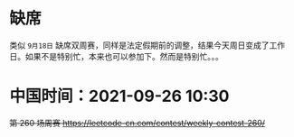 
# 缺席

类似 `9月18日` 缺席双周赛，同样是法定假期前的调整，结果今天周日变成了工作日。如果不是特别忙，本来也可以参加下。然而是特别忙。。。

# 中国时间：2021-09-26 10:30

~~第 260 场周赛 https://leetcode-cn.com/contest/weekly-contest-260/~~
